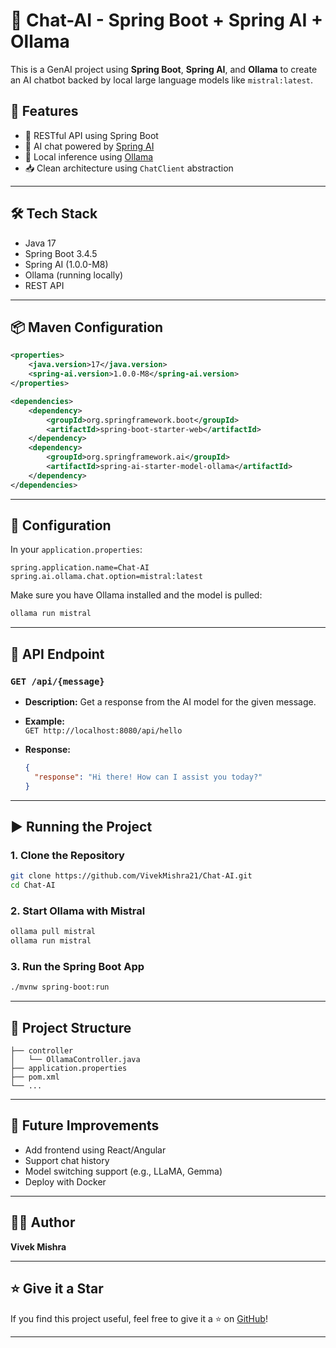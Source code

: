 # 🤖 Chat-AI - Spring Boot + Spring AI + Ollama

This is a GenAI project using **Spring Boot**, **Spring AI**, and **Ollama** to create an AI chatbot backed by local large language models like `mistral:latest`.

## 🚀 Features

- 🔗 RESTful API using Spring Boot
- 🧠 AI chat powered by [Spring AI](https://docs.spring.io/spring-ai/reference/)
- 🦙 Local inference using [Ollama](https://ollama.com/)
- 📥 Clean architecture using `ChatClient` abstraction

---

## 🛠️ Tech Stack

- Java 17
- Spring Boot 3.4.5
- Spring AI (1.0.0-M8)
- Ollama (running locally)
- REST API

---

## 📦 Maven Configuration

```xml
<properties>
    <java.version>17</java.version>
    <spring-ai.version>1.0.0-M8</spring-ai.version>
</properties>

<dependencies>
    <dependency>
        <groupId>org.springframework.boot</groupId>
        <artifactId>spring-boot-starter-web</artifactId>
    </dependency>
    <dependency>
        <groupId>org.springframework.ai</groupId>
        <artifactId>spring-ai-starter-model-ollama</artifactId>
    </dependency>
</dependencies>
```

---

## 🔧 Configuration

In your `application.properties`:

```properties
spring.application.name=Chat-AI
spring.ai.ollama.chat.option=mistral:latest
```

Make sure you have Ollama installed and the model is pulled:

```bash
ollama run mistral
```

---

## 📡 API Endpoint

### `GET /api/{message}`

- **Description:** Get a response from the AI model for the given message.
- **Example:**  
  `GET http://localhost:8080/api/hello`

- **Response:**
  ```json
  {
    "response": "Hi there! How can I assist you today?"
  }
  ```

---

## ▶️ Running the Project

### 1. Clone the Repository

```bash
git clone https://github.com/VivekMishra21/Chat-AI.git
cd Chat-AI
```

### 2. Start Ollama with Mistral

```bash
ollama pull mistral
ollama run mistral
```

### 3. Run the Spring Boot App

```bash
./mvnw spring-boot:run
```

---

## 📌 Project Structure

```
├── controller
│   └── OllamaController.java
├── application.properties
├── pom.xml
└── ...
```

---

## 🧠 Future Improvements

- Add frontend using React/Angular
- Support chat history
- Model switching support (e.g., LLaMA, Gemma)
- Deploy with Docker

---

## 🧑‍💻 Author

**Vivek Mishra**

---

## ⭐️ Give it a Star

If you find this project useful, feel free to give it a ⭐️ on [GitHub](https://github.com/VivekMishra21/Chat-AI)!

---
